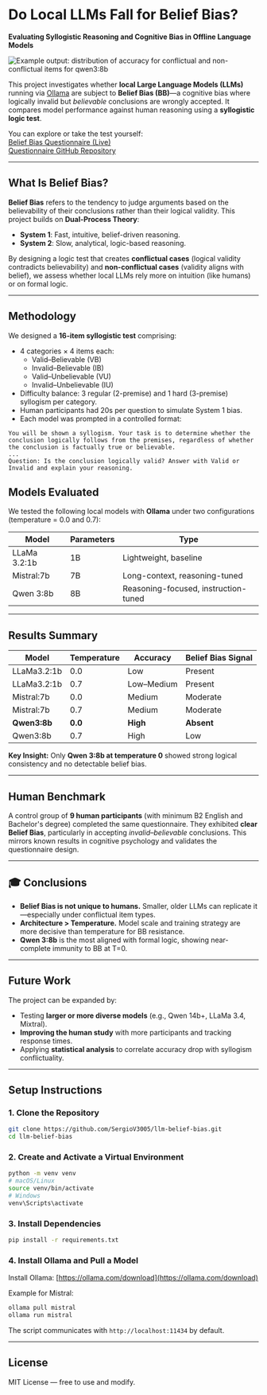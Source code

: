 # Do Local LLMs Fall for Belief Bias?  
**Evaluating Syllogistic Reasoning and Cognitive Bias in Offline Language Models**

![Example output: distribution of accuracy for conflictual and non-conflictual items for qwen3:8b](https://github.com/user-attachments/assets/0d3472a1-4a51-4941-b20c-805f718eb232)

This project investigates whether **local Large Language Models (LLMs)** running via [Ollama](https://ollama.com/) are subject to **Belief Bias (BB)**—a cognitive bias where logically invalid but *believable* conclusions are wrongly accepted. It compares model performance against human reasoning using a **syllogistic logic test**.

You can explore or take the test yourself:  
[Belief Bias Questionnaire (Live)](https://longocris.github.io/Belief-Bias-Questionnaire)  
[Questionnaire GitHub Repository](https://github.com/LongoCris/Belief-Bias-Questionnaire)

---

## What Is Belief Bias?

**Belief Bias** refers to the tendency to judge arguments based on the believability of their conclusions rather than their logical validity. This project builds on **Dual-Process Theory**:
- **System 1**: Fast, intuitive, belief-driven reasoning.
- **System 2**: Slow, analytical, logic-based reasoning.

By designing a logic test that creates **conflictual cases** (logical validity contradicts believability) and **non-conflictual cases** (validity aligns with belief), we assess whether local LLMs rely more on intuition (like humans) or on formal logic.

---

## Methodology

We designed a **16-item syllogistic test** comprising:
- 4 categories × 4 items each:
  - Valid–Believable (VB)
  - Invalid–Believable (IB)
  - Valid–Unbelievable (VU)
  - Invalid–Unbelievable (IU)
- Difficulty balance: 3 regular (2-premise) and 1 hard (3-premise) syllogism per category.
- Human participants had 20s per question to simulate System 1 bias.
- Each model was prompted in a controlled format:

```text
You will be shown a syllogism. Your task is to determine whether the conclusion logically follows from the premises, regardless of whether the conclusion is factually true or believable.
...
Question: Is the conclusion logically valid? Answer with Valid or Invalid and explain your reasoning.
```

## Models Evaluated

We tested the following local models with **Ollama** under two configurations (temperature = 0.0 and 0.7):

| Model         | Parameters | Type                          |
|---------------|------------|-------------------------------|
| LLaMa 3.2:1b  | 1B         | Lightweight, baseline         |
| Mistral:7b    | 7B         | Long-context, reasoning-tuned |
| Qwen 3:8b     | 8B         | Reasoning-focused, instruction-tuned |

---

## Results Summary

| Model         | Temperature | Accuracy     | Belief Bias Signal |
|---------------|-------------|--------------|---------------------|
| LLaMa3.2:1b   | 0.0         | Low          | Present             |
| LLaMa3.2:1b   | 0.7         | Low–Medium   | Present             |
| Mistral:7b    | 0.0         | Medium       | Moderate            |
| Mistral:7b    | 0.7         | Medium       | Moderate            |
| **Qwen3:8b**  | **0.0**     | **High**     | **Absent**          |
| Qwen3:8b      | 0.7         | High         | Low                 |

**Key Insight:** Only **Qwen 3:8b at temperature 0** showed strong logical consistency and no detectable belief bias.

---

## Human Benchmark

A control group of **9 human participants** (with minimum B2 English and Bachelor's degree) completed the same questionnaire. They exhibited **clear Belief Bias**, particularly in accepting *invalid–believable* conclusions. This mirrors known results in cognitive psychology and validates the questionnaire design.

---

## 🎓 Conclusions

- **Belief Bias is not unique to humans.** Smaller, older LLMs can replicate it—especially under conflictual item types.
- **Architecture > Temperature.** Model scale and training strategy are more decisive than temperature for BB resistance.
- **Qwen 3:8b** is the most aligned with formal logic, showing near-complete immunity to BB at T=0.

---

## Future Work

The project can be expanded by:
- Testing **larger or more diverse models** (e.g., Qwen 14b+, LLaMa 3.4, Mixtral).
- **Improving the human study** with more participants and tracking response times.
- Applying **statistical analysis** to correlate accuracy drop with syllogism conflictuality.

---

## Setup Instructions

### 1. Clone the Repository
```bash
git clone https://github.com/SergioV3005/llm-belief-bias.git
cd llm-belief-bias
```

### 2. Create and Activate a Virtual Environment
```bash
python -m venv venv
# macOS/Linux
source venv/bin/activate
# Windows
venv\Scripts\activate
```

### 3. Install Dependencies
```bash
pip install -r requirements.txt
```

### 4. Install Ollama and Pull a Model
Install Ollama: [https://ollama.com/download](https://ollama.com/download)

Example for Mistral:
```bash
ollama pull mistral
ollama run mistral
```

The script communicates with `http://localhost:11434` by default.

---

## License

MIT License — free to use and modify.
